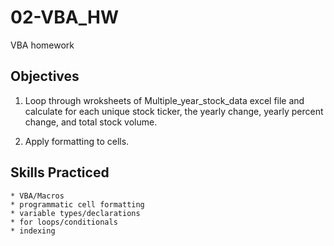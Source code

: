 # 02-VBA_HW

VBA homework

## Objectives

 1. Loop through wroksheets of Multiple_year_stock_data excel file and calculate for each unique stock ticker, the yearly change, yearly percent change, and total stock volume.

 2. Apply formatting to cells.

## Skills Practiced

    * VBA/Macros
    * programmatic cell formatting
    * variable types/declarations
    * for loops/conditionals
    * indexing
